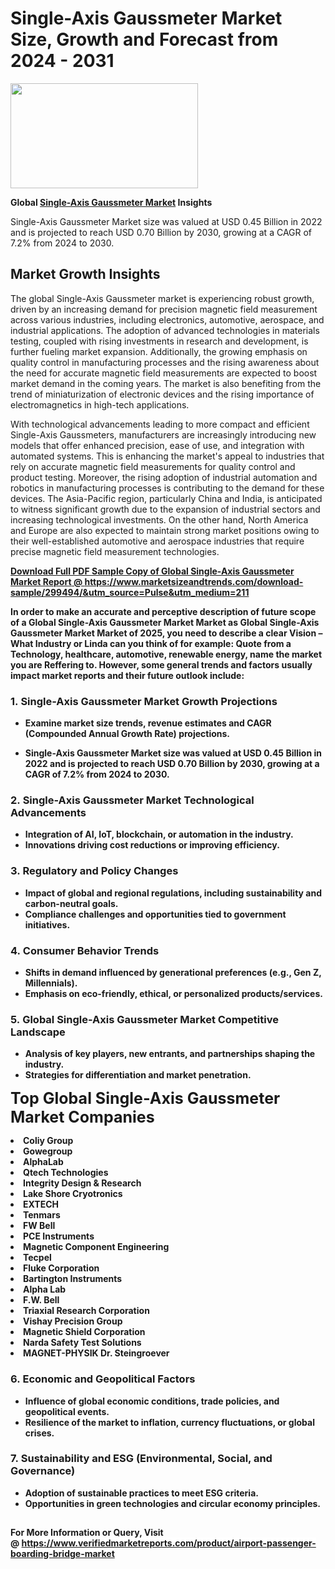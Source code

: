 <H1>Single-Axis Gaussmeter Market Size, Growth and Forecast from 2024 - 2031</H1><img class="aligncenter size-medium wp-image-584254" src="https://thirdeyenews.in/wp-content/uploads/2024/09/Global-Market-Research-300x168.jpeg" alt="" width="300" height="168" /><p><strong>Global&nbsp;<a href="https://www.marketsizeandtrends.com/download-sample/299494/&amp;utm_source=Pulse&amp;utm_medium=211">Single-Axis Gaussmeter Market</a> Insights</strong></p><p>Single-Axis Gaussmeter Market size was valued at USD 0.45 Billion in 2022 and is projected to reach USD 0.70 Billion by 2030, growing at a CAGR of 7.2% from 2024 to 2030.</p><p><h2>Market Growth Insights</h2> <p>The global Single-Axis Gaussmeter market is experiencing robust growth, driven by an increasing demand for precision magnetic field measurement across various industries, including electronics, automotive, aerospace, and industrial applications. The adoption of advanced technologies in materials testing, coupled with rising investments in research and development, is further fueling market expansion. Additionally, the growing emphasis on quality control in manufacturing processes and the rising awareness about the need for accurate magnetic field measurements are expected to boost market demand in the coming years. The market is also benefiting from the trend of miniaturization of electronic devices and the rising importance of electromagnetics in high-tech applications.</p> <p><strong><a href="#"></a></strong></p> <p>With technological advancements leading to more compact and efficient Single-Axis Gaussmeters, manufacturers are increasingly introducing new models that offer enhanced precision, ease of use, and integration with automated systems. This is enhancing the market's appeal to industries that rely on accurate magnetic field measurements for quality control and product testing. Moreover, the rising adoption of industrial automation and robotics in manufacturing processes is contributing to the demand for these devices. The Asia-Pacific region, particularly China and India, is anticipated to witness significant growth due to the expansion of industrial sectors and increasing technological investments. On the other hand, North America and Europe are also expected to maintain strong market positions owing to their well-established automotive and aerospace industries that require precise magnetic field measurement technologies.</p> <p><strong><a href="#"></p><p><span class=""><strong>Download Full PDF Sample Copy of Global Single-Axis Gaussmeter Market Report</strong> @ <a href="https://www.marketsizeandtrends.com/download-sample/299494/&amp;utm_source=Pulse&amp;utm_medium=211" target="_blank">https://www.marketsizeandtrends.com/download-sample/299494/&amp;utm_source=Pulse&amp;utm_medium=211</a></span></p><p>In order to make an accurate and perceptive description of future scope of a Global&nbsp;Single-Axis Gaussmeter Market Market as Global&nbsp;Single-Axis Gaussmeter Market Market of 2025, you need to describe a clear Vision &ndash; What Industry or Linda can you think of for example: Quote from a Technology, healthcare, automotive, renewable energy, name the market you are Reffering to. However, some general trends and factors usually impact market reports and their future outlook include:</p><h3>1.&nbsp;<strong>Single-Axis Gaussmeter Market Growth Projections</strong></h3><ul><li>Examine market size trends, revenue estimates and CAGR (Compounded Annual Growth Rate) projections.</li><li><p>Single-Axis Gaussmeter Market size was valued at USD 0.45 Billion in 2022 and is projected to reach USD 0.70 Billion by 2030, growing at a CAGR of 7.2% from 2024 to 2030.</p></li></ul><h3>2.&nbsp;<strong>Single-Axis Gaussmeter Market Technological Advancements</strong></h3><ul><li>Integration of AI, IoT, blockchain, or automation in the industry.</li><li>Innovations driving cost reductions or improving efficiency.</li></ul><h3>3.&nbsp;<strong>Regulatory and Policy Changes</strong></h3><ul><li>Impact of global and regional regulations, including sustainability and carbon-neutral goals.</li><li>Compliance challenges and opportunities tied to government initiatives.</li></ul><h3>4.&nbsp;<strong>Consumer Behavior Trends</strong></h3><ul><li>Shifts in demand influenced by generational preferences (e.g., Gen Z, Millennials).</li><li>Emphasis on eco-friendly, ethical, or personalized products/services.</li></ul><h3>5.&nbsp;<strong>Global Single-Axis Gaussmeter Market Competitive Landscape</strong></h3><ul><li>Analysis of key players, new entrants, and partnerships shaping the industry.</li><li>Strategies for differentiation and market penetration.</li></ul><p data-pm-slice="1 1 []"><span style="color: inherit; font-family: inherit; font-size: 25px;">Top Global Single-Axis Gaussmeter Market Companies</span></p><div class="" data-test-id=""><p><li>Coliy Group</li><li> Gowegroup</li><li> AlphaLab</li><li> Qtech Technologies</li><li> Integrity Design & Research</li><li> Lake Shore Cryotronics</li><li> EXTECH</li><li> Tenmars</li><li> FW Bell</li><li> PCE Instruments</li><li> Magnetic Component Engineering</li><li> Tecpel</li><li> Fluke Corporation</li><li> Bartington Instruments</li><li> Alpha Lab</li><li> F.W. Bell</li><li> Triaxial Research Corporation</li><li> Vishay Precision Group</li><li> Magnetic Shield Corporation</li><li> Narda Safety Test Solutions</li><li> MAGNET-PHYSIK Dr. Steingroever</li></p></div><h3>6.&nbsp;<strong>Economic and Geopolitical Factors</strong></h3><ul><li>Influence of global economic conditions, trade policies, and geopolitical events.</li><li>Resilience of the market to inflation, currency fluctuations, or global crises.</li></ul><h3>7.&nbsp;<strong>Sustainability and ESG (Environmental, Social, and Governance)</strong></h3><ul><li>Adoption of sustainable practices to meet ESG criteria.</li><li>Opportunities in green technologies and circular economy principles.</li></ul><h2><strong style="font-size: 14px;">For More Information or Query, Visit @&nbsp;</strong><a style="background-color: #ffffff; font-size: 14px;" href="https://www.marketsizeandtrends.com/report/single-axis-gaussmeter-market/" target="_blank">https://www.verifiedmarketreports.com/product/airport-passenger-boarding-bridge-market</a></h2>
